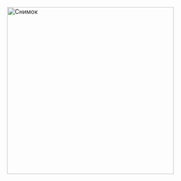<img width="390" alt="Снимок" src="https://user-images.githubusercontent.com/79165005/192165894-d5108dba-64f6-4634-ae96-b98e00e11a59.PNG">
